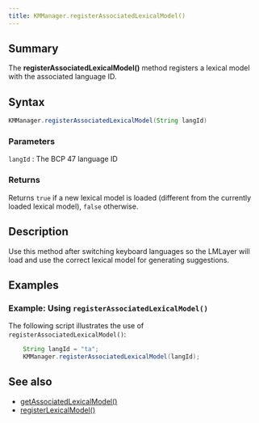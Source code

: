 ```yaml
---
title: KMManager.registerAssociatedLexicalModel()
---
```


## Summary
The **registerAssociatedLexicalModel()** method registers a lexical model with the associated language ID.

## Syntax
```java
KMManager.registerAssociatedLexicalModel(String langId) 
```

### Parameters

`langId`
: The BCP 47 language ID

### Returns
Returns `true` if a new lexical model is loaded (different from the currently loaded lexical model), `false` otherwise.

## Description
Use this method after switching keyboard languages so the LMLayer will load and use the correct lexical model for generating suggestions.

## Examples

### Example: Using `registerAssociatedLexicalModel()`
The following script illustrates the use of `registerAssociatedLexicalModel()`:

```java
    String langId = "ta";
    KMManager.registerAssociatedLexicalModel(langId);
```

## See also
* [getAssociatedLexicalModel()](getAssociatedLexicalModel)
* [registerLexicalModel()](registerLexicalModel)
